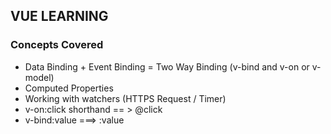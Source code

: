 ## VUE LEARNING

### Concepts Covered
- Data Binding + Event Binding = Two Way Binding (v-bind and v-on  or v-model)
- Computed Properties
- Working with watchers (HTTPS Request / Timer)
- v-on:click shorthand == >  @click
- v-bind:value ===>  :value